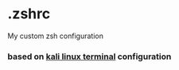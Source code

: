 # .zshrc
My custom zsh configuration

### based on [kali linux terminal](https://gist.github.com/Anon-Exploiter/4e12193df0099183d18720c6471d571a) configuration


